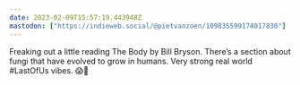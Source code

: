 ```yaml
---
date: 2023-02-09T15:57:19.443948Z
mastodon: ["https://indieweb.social/@pietvanzoen/109835599174017830"]
---
```

Freaking out a little reading The Body by Bill Bryson. There’s a section about fungi that have evolved to grow in humans. Very strong real world #LastOfUs vibes. 😱🍄
